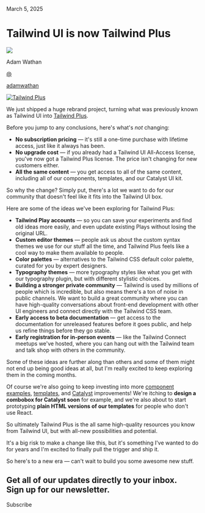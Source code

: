 <!--$-->

<!--/$-->

March 5, 2025

# Tailwind UI is now Tailwind Plus

![](/_next/image?url=%2F_next%2Fstatic%2Fmedia%2Fadamwathan.f69b0b90.jpg\&w=96\&q=75)

Adam Wathan

[@](https://twitter.com/adamwathan)

<!-- -->

[adamwathan](https://twitter.com/adamwathan)

[![Tailwind Plus](/_next/image?url=%2F_next%2Fstatic%2Fmedia%2Fcard.000d618e.jpg\&w=3840\&q=75)](https://tailwindcss.com/plus)

We just shipped a huge rebrand project, turning what was previously known as Tailwind UI into [Tailwind Plus](https://tailwindcss.com/plus).

Before you jump to any conclusions, here's what's *not* changing:

- **No subscription pricing** — it's still a one-time purchase with lifetime access, just like it always has been.
- **No upgrade cost** — if you already had a Tailwind UI All-Access license, you've now got a Tailwind Plus license. The price isn't changing for new customers either.
- **All the same content** — you get access to all of the same content, including all of our components, templates, and our Catalyst UI kit.

So why the change? Simply put, there's a lot we want to do for our community that doesn't feel like it fits into the Tailwind UI box.

Here are some of the ideas we've been exploring for Tailwind Plus:

- **Tailwind Play accounts** — so you can save your experiments and find old ideas more easily, and even update existing Plays without losing the original URL.
- **Custom editor themes** — people ask us about the custom syntax themes we use for our stuff all the time, and Tailwind Plus feels like a cool way to make them available to people.
- **Color palettes** — alternatives to the Tailwind CSS default color palette, curated for you by expert designers.
- **Typography themes** — more typography styles like what you get with our typography plugin, but with different stylistic choices.
- **Building a stronger private community** — Tailwind is used by millions of people which is incredible, but also means there's a ton of noise in public channels. We want to build a great community where you can have high-quality conversations about front-end development with other UI engineers and connect directly with the Tailwind CSS team.
- **Early access to beta documentation** — get access to the documentation for unreleased features before it goes public, and help us refine things before they go stable.
- **Early registration for in-person events** — like the Tailwind Connect meetups we've hosted, where you can hang out with the Tailwind team and talk shop with others in the community.

Some of these ideas are further along than others and some of them might not end up being good ideas at all, but I'm really excited to keep exploring them in the coming months.

Of course we're also going to keep investing into more [component examples](/plus/ui-blocks), [templates](/plus/templates), and [Catalyst](/plus/ui-kit) improvements! We're itching to **design a combobox for Catalyst soon** for example, and we're also about to start prototyping **plain HTML versions of our templates** for people who don't use React.

So ultimately Tailwind Plus is the all same high-quality resources you know from Tailwind UI, but with all-new possibilities and potential.

It's a big risk to make a change like this, but it's something I've wanted to do for years and I'm excited to finally pull the trigger and ship it.

So here's to a new era — can't wait to build you some awesome new stuff.

Get all of our updates directly to your inbox.\
Sign up for our newsletter.
---------------------------

Subscribe

<!--$-->

<!--/$-->
